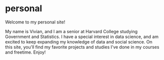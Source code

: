 # personal

Welcome to my personal site! 

My name is Vivian, and I am a senior at Harvard College studying Government and Statistics. I have a special interest in data science, and am excited to keep expanding my knowledge of data and social science. On this site, you'll find my favorite projects and studies I've done in my courses and freetime. Enjoy!
